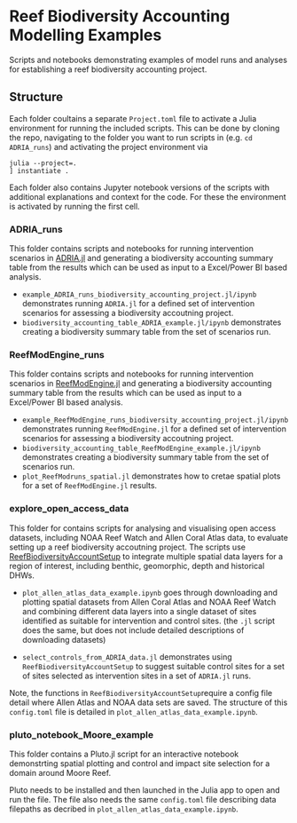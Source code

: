 # Reef Biodiversity Accounting Modelling Examples
Scripts and notebooks demonstrating examples of model runs and analyses for establishing a reef biodiversity accounting project.

## Structure
Each folder coultains a separate `Project.toml` file to activate a Julia environment for running the included scripts.
This can be done by cloning the repo, navigating to the folder you want to run scripts in (e.g. `cd ADRIA_runs`) and activating the project environment via

```
julia --project=.
] instantiate .
```

Each folder also contains Jupyter notebook versions of the scripts with additional explanations and context for the code. For these the environment is activated by running the first cell.

### ADRIA_runs

This folder contains scripts and notebooks  for running intervention scenarios in [ADRIA.jl](https://github.com/open-AIMS/ADRIA.jl) and generating a biodiversity accounting summary table from the results which can be used as input to a Excel/Power BI based analysis.

- `example_ADRIA_runs_biodiversity_accounting_project.jl/ipynb` demonstrates running `ADRIA.jl` for a defined set of intervention scenarios for assessing a biodiversity accoutning project.
- `biodiversity_accounting_table_ADRIA_example.jl/ipynb` demonstrates creating a biodiversity summary table from the set of scenarios run.

### ReefModEngine_runs

This folder contains scripts and notebooks for running intervention scenarios in [ReefModEngine.jl](https://github.com/open-AIMS/ReefModEngine.jl) and generating a biodiversity accounting summary table from the results which can be used as input to a Excel/Power BI based analysis.

- `example_ReefModEngine_runs_biodiversity_accounting_project.jl/ipynb` demonstrates running `ReefModEngine.jl` for a defined set of intervention scenarios for assessing a biodiversity accoutning project.
- `biodiversity_accounting_table_ReefModEngine_example.jl/ipynb` demonstrates creating a biodiversity summary table from the set of scenarios run.
- `plot_ReefModruns_spatial.jl` demonstrates how to cretae spatial plots for a set of `ReefModEngine.jl` results.

### explore_open_access_data

This folder for contains scripts for analysing and visualising open access datasets, including NOAA Reef Watch and Allen Coral Atlas data, to evaluate setting up a reef biodiversity accoutning project. The scripts use [ReefBiodiversityAccountSetup](https://github.com/open-AIMS/ReefBiodiversityAccountSetup.jl) to integrate multiple
spatial data layers for a region of interest, including benthic, geomorphic, depth and historical DHWs.

- `plot_allen_atlas_data_example.ipynb` goes through downloading and plotting spatial datasets from Allen Coral Atlas
and NOAA Reef Watch and combining different data layers into a single dataset of sites identified as suitable for
intervention and control sites. (the `.jl` script does the same, but does not include detailed descriptions of downloading datasets)

- `select_controls_from_ADRIA_data.jl` demonstrates using `ReefBiodiversityAccountSetup` to suggest suitable control sites
for a set of sites selected as intervention sites in a set of `ADRIA.jl` runs.

Note, the functions in `ReefBiodiversityAccountSetup`require a config file detail where Allen Atlas and NOAA data sets are saved. The structure of this `config.toml` file is detailed in `plot_allen_atlas_data_example.ipynb`.

### pluto_notebook_Moore_example
This folder contains a Pluto.jl script for an interactive notebook demonstrting spatial plotting and control and impact site selection for a domain around Moore Reef.

Pluto needs to be installed and then launched in the Julia app to open and run the file. The file also needs the same
`config.toml` file describing data filepaths as decribed in `plot_allen_atlas_data_example.ipynb`.
